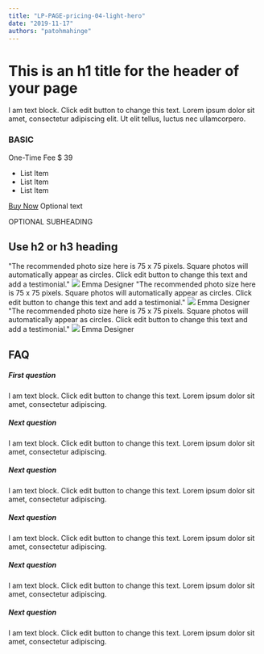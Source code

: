 ```yaml
---
title: "LP-PAGE-pricing-04-light-hero"
date: "2019-11-17"
authors: "patohmahinge"
---
```


# This is an h1 title for the header of your page

I am text block. Click edit button to change this text. Lorem ipsum dolor sit amet, consectetur adipiscing elit. Ut elit tellus, luctus nec ullamcorpero.

### BASIC

One-Time Fee $ 39

- List Item
- List Item
- List Item

[Buy Now](#) Optional text

OPTIONAL SUBHEADING

## Use h2 or h3 heading

"The recommended photo size here is 75 x 75 pixels. Square photos will automatically appear as circles. Click edit button to change this text and add a testimonial." ![](images/placeholder-300x300-150x150.jpg) Emma Designer "The recommended photo size here is 75 x 75 pixels. Square photos will automatically appear as circles. Click edit button to change this text and add a testimonial." ![](images/placeholder-300x300-150x150.jpg) Emma Designer "The recommended photo size here is 75 x 75 pixels. Square photos will automatically appear as circles. Click edit button to change this text and add a testimonial." ![](images/placeholder-300x300-150x150.jpg) Emma Designer

## FAQ

##### First question

I am text block. Click edit button to change this text. Lorem ipsum dolor sit amet, consectetur adipiscing.

##### Next question

I am text block. Click edit button to change this text. Lorem ipsum dolor sit amet, consectetur adipiscing.

##### Next question

I am text block. Click edit button to change this text. Lorem ipsum dolor sit amet, consectetur adipiscing.

##### Next question

I am text block. Click edit button to change this text. Lorem ipsum dolor sit amet, consectetur adipiscing.

##### Next question

I am text block. Click edit button to change this text. Lorem ipsum dolor sit amet, consectetur adipiscing.

##### Next question

I am text block. Click edit button to change this text. Lorem ipsum dolor sit amet, consectetur adipiscing.
